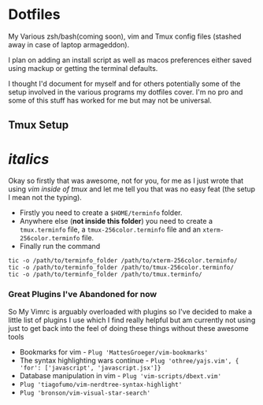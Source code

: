 # Dotfiles
My Various zsh/bash(coming soon), vim and Tmux config files (stashed away in case of laptop armageddon).

I plan on adding an install script as well as macos preferences either saved using mackup or getting the terminal defaults.


I thought I'd document for myself and for others potentially some of the setup
involved in the various programs my dotfiles cover. I'm no pro and some of
this stuff has worked for me but may not be universal.
## Tmux Setup

*italics*
===
Okay so firstly that was awesome, not for you, for me as I just wrote that
using *vim inside of tmux* and let me tell you that was no easy feat (the
setup I mean not the typing).

* Firstly you need to create a `$HOME/terminfo` folder.
* Anywhere else (**not inside this folder**) you need to create a `tmux.terminfo`
    file, a `tmux-256color.terminfo` file and an `xterm-256color.terminfo` file.
* Finally run the command 
```
tic -o /path/to/terminfo_folder /path/to/xterm-256color.terminfo/
tic -o /path/to/terminfo_folder /path/to/tmux-256color.terminfo/
tic -o /path/to/terminfo_folder /path/to/tmux.terminfo/
```

### Great Plugins I've Abandoned for now
So My Vimrc is arguably overloaded with plugins so I've decided to make
a little list of plugins I use which I find really helpful but am currently
not using just to get back into the feel of doing these things without these
awesome tools

* Bookmarks for vim - `Plug 'MattesGroeger/vim-bookmarks'`
* The syntax highlighting wars continue - `Plug 'othree/yajs.vim', { 'for': ['javascript', 'javascript.jsx']}`
* Database manipulation in vim - `Plug 'vim-scripts/dbext.vim'`
* `Plug 'tiagofumo/vim-nerdtree-syntax-highlight'`
* `Plug 'bronson/vim-visual-star-search'`
